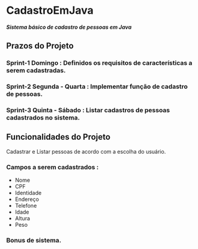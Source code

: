 # CadastroEmJava
***Sistema básico de cadastro de pessoas em Java***

## Prazos do Projeto
### Sprint-1 Domingo : Definidos os requisitos de características a serem cadastradas.
### Sprint-2 Segunda - Quarta : Implementar função de cadastro de pessoas.
### Sprint-3 Quinta - Sábado : Listar cadastros de pessoas cadastrados no sistema.

## Funcionalidades do Projeto
Cadastrar e Listar pessoas de acordo com a escolha do usuário.

### Campos a serem cadastrados :
* Nome
* CPF
* Identidade
* Endereço
* Telefone
* Idade
* Altura
* Peso

### Bonus de sistema.

